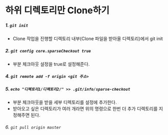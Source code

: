 # 하위 디렉토리만 Clone하기



##### 1. `git init`

-  Clone 작업을 진행할 디렉토리 내부(Clone 파일을 받아올 디렉토리)에서 git init

##### 2. `git config core.sparseCheckout true`

- 부분 체크아웃 설정을 true로 설정해준다.

##### 4. `git remote add -f origin <git 주소>`

##### 5. `echo "디렉토리1/디렉토리2/" >> .git/info/sparse-checkout`

- 부분 체크아웃을 받을 세부 디렉토리를 설정에 추가한다.
- 받아오고 싶은 디렉토리가 여러 개라면 위의 명령으로 한번 더 추가 디렉토리를 지정해주면 된다.

###### 6. `git pull origin master`
